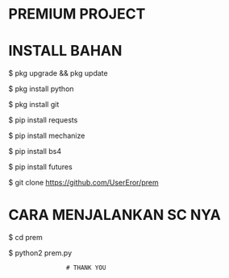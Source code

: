 # PREMIUM PROJECT

# INSTALL BAHAN

$ pkg upgrade && pkg update

$ pkg install python

$ pkg install git

$ pip install requests

$ pip install mechanize

$ pip install bs4

$ pip install futures

$ git clone https://github.com/UserEror/prem



# CARA MENJALANKAN SC NYA

$ cd prem

$ python2 prem.py







                    # THANK YOU
